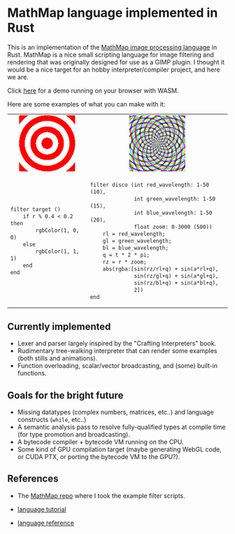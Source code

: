 # MathMap language implemented in Rust

This is an implementation of the
[MathMap image processing language](http://www.complang.tuwien.ac.at/schani/mathmap/)
in Rust. MathMap is a nice small scripting language for image filtering and
rendering that was originally designed for use as a GIMP plugin. I thought it
would be a nice target for an hobby interpreter/compiler project, and here we
are.

Click [here](https://nicolov.github.io/mathmap-rs/) for a demo running on your browser with WASM.

Here are some examples of what you can make with it:

<table>
<tbody>
<tr>
<td align="center">
    <img src="examples/render/target.png">
</td>
<td align="center">
    <img src="examples/render/disco.gif">
</td>
</tr>

<tr>

<td>

```
filter target ()
    if r % 0.4 < 0.2 then
        rgbColor(1, 0, 0)
    else
        rgbColor(1, 1, 1)
    end
end
```

</td>

<td>

```
filter disco (int red_wavelength: 1-50 (10),
              int green_wavelength: 1-50 (15),
              int blue_wavelength: 1-50 (20),
              float zoom: 0-3000 (500))
    rl = red_wavelength;
    gl = green_wavelength;
    bl = blue_wavelength;
    q = t * 2 * pi;
    rz = r * zoom;
    abs(rgba:[sin(rz/rl+q) + sin(a*rl+q),
              sin(rz/gl+q) + sin(a*gl+q),
              sin(rz/bl+q) + sin(a*bl+q),
              2])
end
```

</td>

</tr>

</tbody>

</table>

## Currently implemented

- Lexer and parser largely inspired by the "Crafting Interpreters" book.
- Rudimentary tree-walking interpreter that can render some examples (both
  stills and animations).
- Function overloading, scalar/vector broadcasting, and (some) built-in
  functions.

## Goals for the bright future

- Missing datatypes (complex numbers, matrices, etc..) and language constructs
  (`while`, etc..)
- A semantic analysis pass to resolve fully-qualified types at compile time (for
  type promotion and broadcasting).
- A bytecode compiler + bytecode VM running on the CPU.
- Some kind of GPU compilation target (maybe generating WebGL code, or CUDA PTX,
  or porting the bytecode VM to the GPU?).

## References

- The [MathMap repo](https://github.com/schani/mathmap) where I took the example
  filter scripts.

- [language tutorial](https://www.complang.tuwien.ac.at/schani/mathmap/language.html)

- [language reference](https://www.complang.tuwien.ac.at/schani/mathmap/reference.html)

